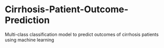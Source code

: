# Cirrhosis-Patient-Outcome-Prediction
Multi-class classification model to predict outcomes of cirrhosis patients using machine learning
